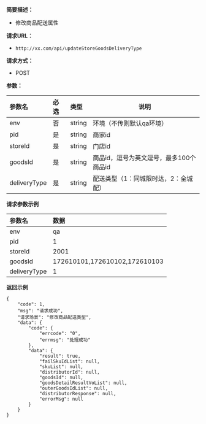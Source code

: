     
**简要描述：** 

- 修改商品配送属性

**请求URL：** 
- ` http://xx.com/api/updateStoreGoodsDeliveryType `
  
**请求方式：**
- POST 

**参数：** 

|参数名|必选|类型|说明|
|:----    |:---|:----- |-----   |
|env |否  |string | 环境（不传则默认qa环境）    |
|pid |是  |string |商家id   |
|storeId |是  |string |门店id   |
|goodsId |是  |string |商品id，逗号为英文逗号，最多100个商品id   |
|deliveryType |是  |string |配送类型（1：同城限时达，2：全城配）   |



**请求参数示例**

|参数名|数据|
|:----    |:-------    |
|env |qa |
|pid	  |1     |
|storeId |2001|
|goodsId |172610101,172610102,172610103 |
|deliveryType |1 |


 **返回示例**

``` 
{
    "code": 1,
    "msg": "请求成功",
    "请求场景": "修改商品配送类型",
    "data": {
        "code": {
            "errcode": "0",
            "errmsg": "处理成功"
        },
        "data": {
            "result": true,
            "failSkuIdList": null,
            "skuList": null,
            "distributorId": null,
            "goodsId": null,
            "goodsDetailResultVoList": null,
            "outerGoodsIdList": null,
            "distributorResponse": null,
            "errorMsg": null
        }
    }
}
```



